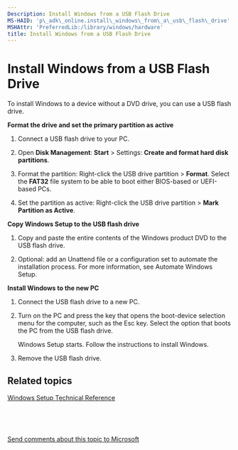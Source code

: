 ```yaml
---
Description: Install Windows from a USB Flash Drive
MS-HAID: 'p\_adk\_online.install\_windows\_from\_a\_usb\_flash\_drive'
MSHAttr: 'PreferredLib:/library/windows/hardware'
title: Install Windows from a USB Flash Drive
---
```


# Install Windows from a USB Flash Drive


To install Windows to a device without a DVD drive, you can use a USB flash drive.

**Format the drive and set the primary partition as active**

1.  Connect a USB flash drive to your PC.

2.  Open **Disk Management**: **Start** &gt; Settings: **Create and format hard disk partitions**.

3.  Format the partition: Right-click the USB drive partition &gt; **Format**. Select the **FAT32** file system to be able to boot either BIOS-based or UEFI-based PCs.

4.  Set the partition as active: Right-click the USB drive partition &gt; **Mark Partition as Active**.

**Copy Windows Setup to the USB flash drive**

1.  Copy and paste the entire contents of the Windows product DVD to the USB flash drive.

2.  Optional: add an Unattend file or a configuration set to automate the installation process. For more information, see Automate Windows Setup.

**Install Windows to the new PC**

1.  Connect the USB flash drive to a new PC.

2.  Turn on the PC and press the key that opens the boot-device selection menu for the computer, such as the Esc key. Select the option that boots the PC from the USB flash drive.

    Windows Setup starts. Follow the instructions to install Windows.

3.  Remove the USB flash drive.

## <span id="related_topics"></span>Related topics


[Windows Setup Technical Reference](windows-setup-technical-reference.md)

 

 

[Send comments about this topic to Microsoft](mailto:wsddocfb@microsoft.com?subject=Documentation%20feedback%20%5Bp_adk_online\p_adk_online%5D:%20Install%20Windows%20from%20a%20USB%20Flash%20Drive%20%20RELEASE:%20%284/11/2016%29&body=%0A%0APRIVACY%20STATEMENT%0A%0AWe%20use%20your%20feedback%20to%20improve%20the%20documentation.%20We%20don't%20use%20your%20email%20address%20for%20any%20other%20purpose,%20and%20we'll%20remove%20your%20email%20address%20from%20our%20system%20after%20the%20issue%20that%20you're%20reporting%20is%20fixed.%20While%20we're%20working%20to%20fix%20this%20issue,%20we%20might%20send%20you%20an%20email%20message%20to%20ask%20for%20more%20info.%20Later,%20we%20might%20also%20send%20you%20an%20email%20message%20to%20let%20you%20know%20that%20we've%20addressed%20your%20feedback.%0A%0AFor%20more%20info%20about%20Microsoft's%20privacy%20policy,%20see%20http://privacy.microsoft.com/default.aspx. "Send comments about this topic to Microsoft")




